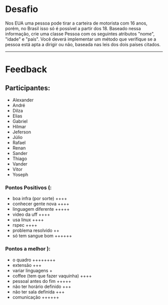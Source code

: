 # Desafio

Nos EUA uma pessoa pode tirar a carteira de motorista com 16 anos, porém, no Brasil isso só é possível a partir dos 18. Baseado nessa informação, crie uma classe Pessoa com os seguintes atributos "nome", "idade" e "país". Você deverá implementar um método que verifique se a pessoa está apta a dirigir ou não, baseada nas leis dos dois países citados.

---

# Feedback

## Participantes:

- Alexander
- André
- Dilza
- Elias
- Gabriel
- Hilmar
- Jeferson
- Júlio
- Rafael
- Renan
- Sander
- Thiago
- Vander
- Vitor
- Yoseph

### Pontos Positivos (:

- boa infra (por sorte) ++++
- conhecer gente nova ++++
- linguagem diferente +++++
- video da uff ++++
- usa linux ++++
- rspec ++++
- problema resolvido ++
- só tem sangue bom ++++++

### Pontos a melhor ):

- o quadro ++++++++
- extensão +++
- variar linguagens +
- coffee (tem que fazer vaquinha) ++++
- pessoal antes do fim +++++
- não ter horário definido +++
- não ter sala definida +++
- comunicação ++++++

